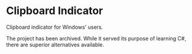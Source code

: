 # Clipboard Indicator

Clipboard indicator for Windows' users.

The project has been archived. While it served its purpose of learning C#, there are superior alternatives available.
